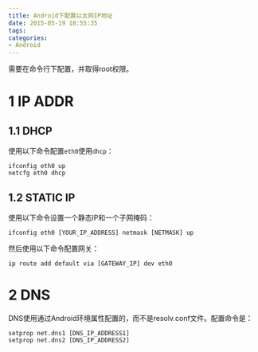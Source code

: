 ```yaml
---
title: Android下配置以太网IP地址
date: 2015-05-19 18:55:35
tags:
categories: 
- Android
---
```


需要在命令行下配置，并取得root权限。

# 1 IP ADDR
## 1.1 DHCP

使用以下命令配置`eth0`使用`dhcp`：
```
ifconfig eth0 up
netcfg eth0 dhcp
```

## 1.2 STATIC IP

使用以下命令设置一个静态IP和一个子网掩码：
```
ifconfig eth0 [YOUR_IP_ADDRESS] netmask [NETMASK] up
```

然后使用以下命令配置网关：
```
ip route add default via [GATEWAY_IP] dev eth0
```

# 2 DNS

DNS使用通过Android环境属性配置的，而不是resolv.conf文件。配置命令是：
```
setprop net.dns1 [DNS_IP_ADDRESS1]
setprop net.dns2 [DNS_IP_ADDRESS2]
```